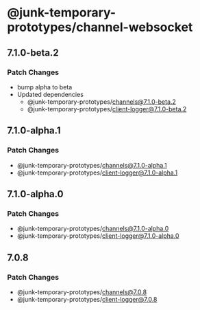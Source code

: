 # @junk-temporary-prototypes/channel-websocket

## 7.1.0-beta.2

### Patch Changes

- bump alpha to beta
- Updated dependencies
  - @junk-temporary-prototypes/channels@7.1.0-beta.2
  - @junk-temporary-prototypes/client-logger@7.1.0-beta.2

## 7.1.0-alpha.1

### Patch Changes

- @junk-temporary-prototypes/channels@7.1.0-alpha.1
- @junk-temporary-prototypes/client-logger@7.1.0-alpha.1

## 7.1.0-alpha.0

### Patch Changes

- @junk-temporary-prototypes/channels@7.1.0-alpha.0
- @junk-temporary-prototypes/client-logger@7.1.0-alpha.0

## 7.0.8

### Patch Changes

- @junk-temporary-prototypes/channels@7.0.8
- @junk-temporary-prototypes/client-logger@7.0.8
